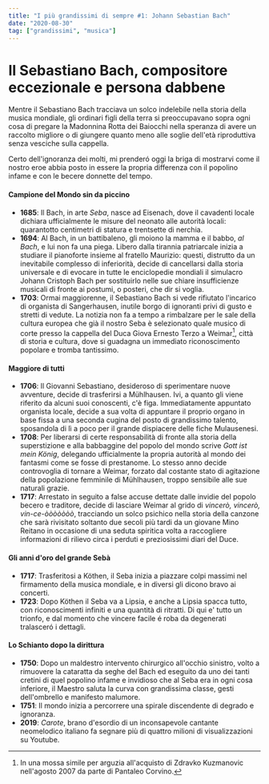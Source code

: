 ```yaml
---
title: "I più grandissimi di sempre #1: Johann Sebastian Bach"
date: "2020-08-30"
tag: ["grandissimi", "musica"]
---
```


# Il Sebastiano Bach, compositore eccezionale e persona dabbene

Mentre il Sebastiano Bach tracciava un solco indelebile nella storia della musica mondiale, gli ordinari figli della terra si preoccupavano sopra ogni cosa di pregare la Madonnina Rotta dei Baiocchi nella speranza di avere un raccolto migliore o di giungere quanto meno alle soglie dell'età riproduttiva senza vesciche sulla cappella.

Certo dell'ignoranza dei molti, mi prenderó oggi la briga di mostrarvi come il nostro eroe abbia posto in essere la propria differenza con il popolino infame e con le becere donnette del tempo.

#### Campione del Mondo sin da piccino

- **1685**: Il Bach, in arte _Seba_, nasce ad Eisenach, dove il cavadenti locale dichiara ufficialmente le misure del neonato alle autorità locali: quarantotto centimetri di statura e trentsette di nerchia.
- **1694**: Al Bach, in un battibaleno, gli moiono la mamma e il babbo, _al Bach_, e lui non fa una piega. Libero dalla tirannia patriarcale inizia a studiare il pianoforte insieme al fratello Maurizio: questi, distrutto da un inevitabile complesso di inferiorità, decide di cancellarsi dalla storia universale e di evocare in tutte le enciclopedie mondiali il simulacro Johann Cristoph Bach per sostituirlo nelle sue chiare insufficienze musicali di fronte ai postumi, o posteri, che dir si voglia.
- **1703**: Ormai maggiorenne, il Sebastiano Bach si vede rifiutato l'incarico di organista di Sangerhausen, inutile borgo di ignoranti privi di gusto e stretti di vedute. La notizia non fa a tempo a rimbalzare per le sale della cultura europea che già il nostro Seba è selezionato quale musico di corte presso la cappella del Duca Giova Ernesto Terzo a Weimar[^1], città di storia e cultura, dove si guadagna un immediato riconoscimento popolare e tromba tantissimo.

#### Maggiore di tutti

- **1706**: Il Giovanni Sebastiano, desideroso di sperimentare nuove avventure, decide di trasferirsi a Mühlhausen. Ivi, a quanto gli viene riferito da alcuni suoi conoscenti, c'è figa. Immediatamente appuntato organista locale, decide a sua volta di appuntare il proprio organo in base fissa a una seconda cugina del posto di grandissimo talento, sposandola di lì a poco per il grande dispiacere delle fiche Mulausenesi.
- **1708**: Per liberarsi di certe responsabilità di fronte alla storia della superstizione e alla babbaggine del popolo del mondo scrive _Gott ist mein König_, delegando ufficialmente la propria autorità al mondo dei fantasmi come se fosse di prestanome. Lo stesso anno decide controvoglia di tornare a Weimar, forzato dal costante stato di agitazione della popolazione femminile di Mühlhausen, troppo sensibile alle sue naturali grazie.
- **1717**: Arrestato in seguito a false accuse dettate dalle invidie del popolo becero e traditore, decide di lasciare Weimar al grido di _vincerò, vincerò, vin-ce-òòòòòòò_, tracciando un solco psichico nella storia della canzone che sarà rivisitato soltanto due secoli più tardi da un giovane Mino Reitano in occasione di una seduta spiritica volta a raccogliere informazioni di rilievo circa i perduti e preziosissimi diari del Duce.

#### Gli anni d'oro del grande Sebà

- **1717**: Trasferitosi a Köthen, il Seba inizia a piazzare colpi massimi nel firmamento della musica mondiale, e in diversi gli dicono bravo ai concerti.
- **1723**: Dopo Köthen il Seba va a Lipsia, e anche a Lipsia spacca tutto, con riconoscimenti infiniti e una quantità di ritratti. Di qui e' tutto un trionfo, e dal momento che vincere facile é roba da degenerati tralasceró i dettagli.

#### Lo Schianto dopo la dirittura

- **1750**: Dopo un maldestro intervento chirurgico all'occhio sinistro, volto a rimuovere la cataratta da seghe del Bach ed eseguito da uno dei tanti cretini di quel popolino infame e invidioso che al Seba era in ogni cosa inferiore, il Maestro saluta la curva con grandissima classe, gesti dell'ombrello e manifesto malumore.
- **1751**: Il mondo inizia a percorrere una spirale discendente di degrado e ignoranza.
- **2019**: _Carote_, brano d'esordio di un inconsapevole cantante neomelodico italiano fa segnare più di quattro milioni di visualizzazioni su Youtube.

[^1]: In una mossa simile per arguzia all'acquisto di Zdravko Kuzmanovic nell'agosto 2007 da parte di Pantaleo Corvino.
